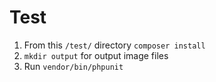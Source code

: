 # Test

1. From this `/test/` directory `composer install`  
2. `mkdir output` for output image files
3. Run `vendor/bin/phpunit`